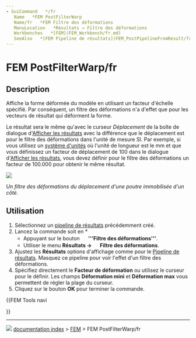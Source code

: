 ```yaml
---
- GuiCommand   */fr
   Name   *FEM PostFilterWarp
   Name/fr   *FEM Filtre des déformations
   MenuLocation   *Résultats → Filtre des déformations
   Workbenches   *[FEM](FEM_Workbench/fr.md)
   SeeAlso   *[FEM Pipeline de résultats](FEM_PostPipelineFromResult/fr.md), [FEM Tutoriel](FEM_tutorial/fr.md)
---
```


# FEM PostFilterWarp/fr

## Description

Affiche la forme déformée du modèle en utilisant un facteur d\'échelle spécifié. Par conséquent, un filtre des déformations n\'a d\'effet que pour les vecteurs de résultat qui déforment la forme.

Le résultat sera le même qu\'avec le curseur *Déplacement* de la boîte de dialogue d\'[Afficher les résultats](FEM_ResultShow/fr.md) avec la différence que le déplacement est pour le filtre des déformations dans l\'unité de mesure SI. Par exemple, si vous utilisez un [système d\'unités](Preferences_Editor/fr#Unit.C3.A9s.md) où l\'unité de longueur est le mm et que vous définissez un facteur de déplacement de 100 dans le dialogue d\'[Afficher les résultats](FEM_ResultShow/fr.md), vous devez définir pour le filtre des déformations un facteur de 100.000 pour obtenir le même résultat.

![](images/FEM_Warp-Filter-Example.gif )

*Un filtre des déformations du déplacement d\'une poutre immobilisée d\'un côté.*

## Utilisation

1.  Sélectionnez un [pipeline de résultats](FEM_PostPipelineFromResult/fr.md) précédemment créé.
2.  Lancez la commande soit en    *
    -   Appuyant sur le bouton **<img src="images/FEM_PostFilterWarp.svg" width=16px> '''Filtre des déformations'''**.
    -   Utiliser le menu **Résultats → <img src="images/FEM_PostFilterWarp.svg" width=16px> Filtre des déformations**.
3.  Ajustez les **Résultats** options d\'affichage comme pour le [Pipeline de résultats](FEM_PostPipelineFromResult/fr.md). Masquez ce pipeline pour voir l\'effet d\'un filtre des déformations.
4.  Spécifiez directement le **Facteur de déformation** ou utilisez le curseur pour le définir. Les champs **Déformation mini** et **Déformation max** vous permettent de régler la plage du curseur.
5.  Cliquez sur le bouton **OK** pour terminer la commande.





{{FEM Tools navi

}}



---
![](images/Right_arrow.png) [documentation index](../README.md) > [FEM](Category_FEM.md) > FEM PostFilterWarp/fr
